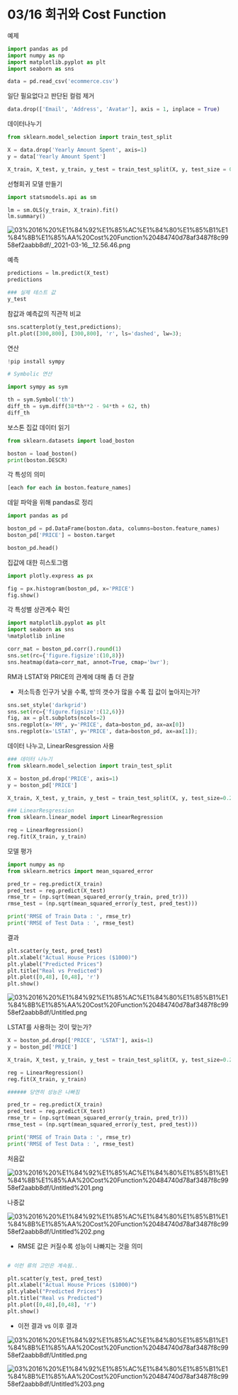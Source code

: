# 03/16 회귀와 Cost Function

예제

```python
import pandas as pd
import numpy as np
import matplotlib.pyplot as plt
import seaborn as sns

data = pd.read_csv('ecommerce.csv')
```

일단 필요없다고 판단된 컬럼 제거

```python
data.drop(['Email', 'Address', 'Avatar'], axis = 1, inplace = True)
```

데이터나누기

```python
from sklearn.model_selection import train_test_split

X = data.drop('Yearly Amount Spent', axis=1)
y = data['Yearly Amount Spent']

X_train, X_test, y_train, y_test = train_test_split(X, y, test_size = 0.3, random_state=13)
```

선형회귀 모델 만들기

```python
import statsmodels.api as sm

lm = sm.OLS(y_train, X_train).fit()
lm.summary()
```

![03%2016%20%E1%84%92%E1%85%AC%E1%84%80%E1%85%B1%E1%84%8B%E1%85%AA%20Cost%20Function%20484740d78af3487f8c9958ef2aabb8df/_2021-03-16__12.56.46.png](03%2016%20%E1%84%92%E1%85%AC%E1%84%80%E1%85%B1%E1%84%8B%E1%85%AA%20Cost%20Function%20484740d78af3487f8c9958ef2aabb8df/_2021-03-16__12.56.46.png)

예측

```python
predictions = lm.predict(X_test)
predictions

### 실제 테스트 값
y_test
```

참값과 예측값의 직관적 비교

```python
sns.scatterplot(y_test,predictions);
plt.plot([300,800], [300,800], 'r', ls='dashed', lw=3);
```

연산

```python
!pip install sympy
```

```python
# Symbolic 연산

import sympy as sym

th = sym.Symbol('th')
diff_th = sym.diff(38*th**2 - 94*th + 62, th)
diff_th
```

보스톤 집값 데이터 읽기

```python
from sklearn.datasets import load_boston

boston = load_boston()
print(boston.DESCR)
```

각 특성의 의미

```python
[each for each in boston.feature_names]
```

데잍 파악을 위해 pandas로 정리

```python
import pandas as pd

boston_pd = pd.DataFrame(boston.data, columns=boston.feature_names)
boston_pd['PRICE'] = boston.target

boston_pd.head()
```

집값에 대한 히스토그램

```python
import plotly.express as px

fig = px.histogram(boston_pd, x='PRICE')
fig.show()
```

각 특성별 상관계수 확인

```python
import matplotlib.pyplot as plt
import seaborn as sns
%matplotlib inline

corr_mat = boston_pd.corr().round(1)
sns.set(rc={'figure.figsize':(10,8)})
sns.heatmap(data=corr_mat, annot=True, cmap='bwr');
```

RM과 LSTAT와 PRICE의 관계에 대해 좀 더 관찰

- 저소득층 인구가 낮을 수록, 방의 갯수가 많을 수록 집 값이 높아지는가?

```python
sns.set_style('darkgrid')
sns.set(rc={'figure.figsize':(12,6)})
fig, ax = plt.subplots(ncols=2)
sns.regplot(x='RM', y='PRICE', data=boston_pd, ax=ax[0])
sns.regplot(x='LSTAT', y='PRICE', data=boston_pd, ax=ax[1]);
```

데이터 나누고, LinearResgression 사용

```python
### 데이터 나누기
from sklearn.model_selection import train_test_split

X = boston_pd.drop('PRICE', axis=1)
y = boston_pd['PRICE']

X_train, X_test, y_train, y_test = train_test_split(X, y, test_size=0.2, random_state=13)

### LinearResgression
from sklearn.linear_model import LinearRegression

reg = LinearRegression()
reg.fit(X_train, y_train)
```

모델 평가

```python
import numpy as np
from sklearn.metrics import mean_squared_error

pred_tr = reg.predict(X_train)
pred_test = reg.predict(X_test)
rmse_tr = (np.sqrt(mean_squared_error(y_train, pred_tr)))
rmse_test = (np.sqrt(mean_squared_error(y_test, pred_test)))

print('RMSE of Train Data : ', rmse_tr)
print('RMSE of Test Data : ', rmse_test)
```

결과

```python
plt.scatter(y_test, pred_test)
plt.xlabel("Actual House Prices ($1000)")
plt.ylabel("Predicted Prices")
plt.title("Real vs Predicted")
plt.plot([0,48], [0,48], 'r')
plt.show()
```

![03%2016%20%E1%84%92%E1%85%AC%E1%84%80%E1%85%B1%E1%84%8B%E1%85%AA%20Cost%20Function%20484740d78af3487f8c9958ef2aabb8df/Untitled.png](03%2016%20%E1%84%92%E1%85%AC%E1%84%80%E1%85%B1%E1%84%8B%E1%85%AA%20Cost%20Function%20484740d78af3487f8c9958ef2aabb8df/Untitled.png)

LSTAT를 사용하는 것이 맞는가?

```python
X = boston_pd.drop(['PRICE', 'LSTAT'], axis=1)
y = boston_pd['PRICE']

X_train, X_test, y_train, y_test = train_test_split(X, y, test_size=0.2, random_state=13)

reg = LinearRegression()
reg.fit(X_train, y_train)

###### 당연히 성능은 나빠짐

pred_tr = reg.predict(X_train)
pred_test = reg.predict(X_test)
rmse_tr = (np.sqrt(mean_squared_error(y_train, pred_tr)))
rmse_test = (np.sqrt(mean_squared_error(y_test, pred_test)))

print('RMSE of Train Data : ', rmse_tr)
print('RMSE of Test Data : ', rmse_test)
```

처음값

![03%2016%20%E1%84%92%E1%85%AC%E1%84%80%E1%85%B1%E1%84%8B%E1%85%AA%20Cost%20Function%20484740d78af3487f8c9958ef2aabb8df/Untitled%201.png](03%2016%20%E1%84%92%E1%85%AC%E1%84%80%E1%85%B1%E1%84%8B%E1%85%AA%20Cost%20Function%20484740d78af3487f8c9958ef2aabb8df/Untitled%201.png)

나중값

![03%2016%20%E1%84%92%E1%85%AC%E1%84%80%E1%85%B1%E1%84%8B%E1%85%AA%20Cost%20Function%20484740d78af3487f8c9958ef2aabb8df/Untitled%202.png](03%2016%20%E1%84%92%E1%85%AC%E1%84%80%E1%85%B1%E1%84%8B%E1%85%AA%20Cost%20Function%20484740d78af3487f8c9958ef2aabb8df/Untitled%202.png)

- RMSE 값은 커질수록 성능이 나빠지는 것을 의미

```python

# 이런 류의 고민은 계속됨..

plt.scatter(y_test, pred_test)
plt.xlabel("Actual House Prices ($1000)")
plt.ylabel("Predicted Prices")
plt.title("Real vs Predicted")
plt.plot([0,48],[0,48], 'r')
plt.show()
```

- 이전 결과 vs 이후 결과

![03%2016%20%E1%84%92%E1%85%AC%E1%84%80%E1%85%B1%E1%84%8B%E1%85%AA%20Cost%20Function%20484740d78af3487f8c9958ef2aabb8df/Untitled.png](03%2016%20%E1%84%92%E1%85%AC%E1%84%80%E1%85%B1%E1%84%8B%E1%85%AA%20Cost%20Function%20484740d78af3487f8c9958ef2aabb8df/Untitled.png)

![03%2016%20%E1%84%92%E1%85%AC%E1%84%80%E1%85%B1%E1%84%8B%E1%85%AA%20Cost%20Function%20484740d78af3487f8c9958ef2aabb8df/Untitled%203.png](03%2016%20%E1%84%92%E1%85%AC%E1%84%80%E1%85%B1%E1%84%8B%E1%85%AA%20Cost%20Function%20484740d78af3487f8c9958ef2aabb8df/Untitled%203.png)